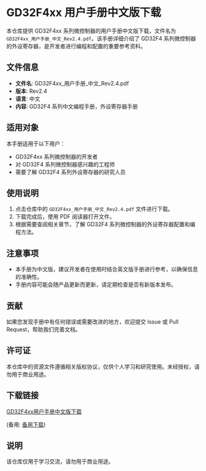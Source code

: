 # GD32F4xx 用户手册中文版下载

本仓库提供 GD32F4xx 系列微控制器的用户手册中文版下载，文件名为 `GD32F4xx_用户手册_中文_Rev2.4.pdf`。该手册详细介绍了 GD32F4 系列微控制器的外设寄存器，是开发者进行编程和配置的重要参考资料。

## 文件信息

- **文件名**: GD32F4xx_用户手册_中文_Rev2.4.pdf
- **版本**: Rev2.4
- **语言**: 中文
- **内容**: GD32F4 系列中文编程手册，外设寄存器手册

## 适用对象

本手册适用于以下用户：

- GD32F4xx 系列微控制器的开发者
- 对 GD32F4 系列微控制器感兴趣的工程师
- 需要了解 GD32F4 系列外设寄存器的研究人员

## 使用说明

1. 点击仓库中的 `GD32F4xx_用户手册_中文_Rev2.4.pdf` 文件进行下载。
2. 下载完成后，使用 PDF 阅读器打开文件。
3. 根据需要查阅相关章节，了解 GD32F4 系列微控制器的外设寄存器配置和编程方法。

## 注意事项

- 本手册为中文版，建议开发者在使用时结合英文版手册进行参考，以确保信息的准确性。
- 手册内容可能会随产品更新而更新，请定期检查是否有新版本发布。

## 贡献

如果您发现手册中有任何错误或需要改进的地方，欢迎提交 Issue 或 Pull Request，帮助我们完善文档。

## 许可证

本仓库中的资源文件遵循相关版权协议，仅供个人学习和研究使用。未经授权，请勿用于商业用途。

## 下载链接
[GD32F4xx用户手册中文版下载](https://pan.quark.cn/s/c1550ef7e626) 

(备用: [备用下载](https://pan.baidu.com/s/1OYRELP0o0HAWt39wEYWUYg?pwd=1234))

## 说明

该仓库仅用于学习交流，请勿用于商业用途。
